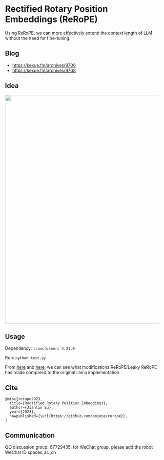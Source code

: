 # Rectified Rotary Position Embeddings (ReRoPE)

Using ReRoPE, we can more effectively extend the context length of LLM without the need for fine-tuning.

## Blog

- https://kexue.fm/archives/9706
- https://kexue.fm/archives/9708

## Idea

<img src="https://raw.githubusercontent.com/bojone/rerope/main/idea.png" width=750>

## Usage

Dependency: `transformers 4.31.0`

Run: `python test.py`

From [here](https://github.com/bojone/rerope/commit/2cbd019fcafec5ebe2bd9a2aec139c13ee8a67ae#diff-95a34212b33ed7212a3e43a00a8c7461378b45c35cce0e093d7f6ff068263670) and [here](https://github.com/bojone/rerope/commit/2cbd019fcafec5ebe2bd9a2aec139c13ee8a67ae#diff-f2d0565fa79ad02ed55bcaaea148d153d231641920488e51ae6b51f3e30cb464), we can see what modifications ReRoPE/Leaky ReRoPE has made compared to the original llama implementation.

## Cite

```
@misc{rerope2023,
  title={Rectified Rotary Position Embeddings},
  author={Jianlin Su},
  year={2023},
  howpublished={\url{https://github.com/bojone/rerope}},
}
```

## Communication
QQ discussion group: 67729435, for WeChat group, please add the robot WeChat ID spaces_ac_cn
